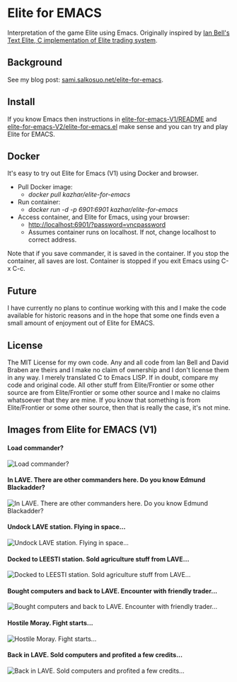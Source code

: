 # Elite for EMACS
Interpretation of the game Elite using Emacs. 
Originally inspired by [Ian Bell's Text Elite, C implementation of Elite trading system](http://www.iancgbell.clara.net/elite/text/). 

## Background
See my blog post: [sami.salkosuo.net/elite-for-emacs](http://sami.salkosuo.net/elite-for-emacs/).

## Install
If you know Emacs then instructions in [elite-for-emacs-V1/README](https://github.com/samisalkosuo/elite-for-emacs/blob/master/elite-for-emacs-V1/README) and [elite-for-emacs-V2/elite-for-emacs.el](https://github.com/samisalkosuo/elite-for-emacs/blob/master/elite-for-emacs-V2/elite-for-emacs.el) 
make sense and you can try and play Elite for EMACS.

## Docker

It's easy to try out Elite for Emacs (V1) using Docker and browser.

- Pull Docker image:
  - *docker pull kazhar/elite-for-emacs*
- Run container:
  - *docker run -d -p 6901:6901 kazhar/elite-for-emacs*
- Access container, and Elite for Emacs, using your browser:
  - [http://localhost:6901/?password=vncpassword](http://localhost:6901/?password=vncpassword)
  - Assumes container runs on localhost. If not, change localhost to correct address.

Note that if you save commander, it is saved in the container. If you stop the container, all saves are lost.
Container is stopped if you exit Emacs using C-x C-c.

## Future
I have currently no plans to continue working with this and I make the code available for historic reasons and in the hope that 
some one finds even a small amount of enjoyment out of Elite for EMACS.

## License
The MIT License for my own code. Any and all code from Ian Bell and David Braben are theirs and I make no claim
of ownership and I don't license them in any way. I merely translated C to Emacs LISP. 
If in doubt, compare my code and original code. All other stuff from Elite/Frontier or some other source are from Elite/Frontier or some other source and I make no 
claims whatsoever that they are mine. If you know that something is from Elite/Frontier or some other source, 
then that is really the case, it's not mine.

## Images from Elite for EMACS (V1)
#### Load commander?
![Load commander?](https://github.com/samisalkosuo/elite-for-emacs/blob/master/images/eliteforemacs_img1.png?raw=true)
#### In LAVE. There are other commanders here. Do you know Edmund Blackadder?
![In LAVE. There are other commanders here. Do you know Edmund Blackadder?](https://github.com/samisalkosuo/elite-for-emacs/blob/master/images/eliteforemacs_img2.png?raw=true)

#### Undock LAVE station. Flying in space...
![Undock LAVE station. Flying in space...](https://github.com/samisalkosuo/elite-for-emacs/blob/master/images/eliteforemacs_img3.png?raw=true)

#### Docked to LEESTI station. Sold agriculture stuff from LAVE...
![Docked to LEESTI station. Sold agriculture stuff from LAVE...](https://github.com/samisalkosuo/elite-for-emacs/blob/master/images/eliteforemacs_img4.png?raw=true)

#### Bought computers and back to LAVE. Encounter with friendly trader...
![Bought computers and back to LAVE. Encounter with friendly trader...](https://github.com/samisalkosuo/elite-for-emacs/blob/master/images/eliteforemacs_img5.png?raw=true)

#### Hostile Moray. Fight starts...
![Hostile Moray. Fight starts...](https://github.com/samisalkosuo/elite-for-emacs/blob/master/images/eliteforemacs_img6.png?raw=true)

#### Back in LAVE. Sold computers and profited a few credits...
![Back in LAVE. Sold computers and profited a few credits...](https://github.com/samisalkosuo/elite-for-emacs/blob/master/images/eliteforemacs_img7.png?raw=true)
